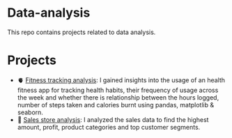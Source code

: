 # Data-analysis
This repo contains projects related to data analysis.

# Projects
* 🫀 [Fitness tracking analysis](https://github.com/AdesinaA/data-analysis/tree/main/fitness%20tracking%20analysis):  I gained insights into the usage of an health fitness app for tracking health habits, their frequency of usage across the week and whether there is relationship between the hours logged, number of steps taken and calories burnt using pandas, matplotlib & seaborn.
* 🏬 [Sales store analysis](https://github.com/AdesinaA/data-analysis/tree/main/Sales%20store%20analysis): I analyzed the sales data to find the highest amount, profit, product categories and top customer segments.
